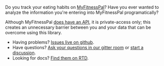 Do you track your eating habits on [MyFitnessPal](https://www.myfitnesspal.com/)? Have you ever wanted to
analyze the information you\'re entering into MyFitnessPal
programatically?

Although MyFitnessPal [does have an API](https://www.myfitnesspal.com/api), it is private-access
only; this creates an unnecessary barrier between you and your data that
can be overcome using this library.

- Having problems? [Issues live on github](https://github.com/coddingtonbear/python-myfitnesspal/issues).
- Have questions? [Ask your questions in our gitter room](https://gitter.im/coddingtonbear/python-myfitnesspal) or
[start a discussion](https://github.com/coddingtonbear/python-myfitnesspal/discussions/).
- Looking for docs? [Find them on RTD](https://python-myfitnesspal.readthedocs.io/).
